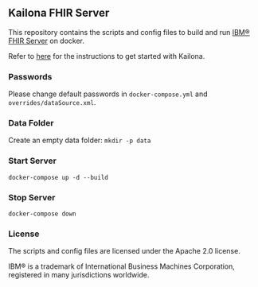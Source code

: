 ## Kailona FHIR Server

This repository contains the scripts and config files to build and run [IBM® FHIR Server](https://github.com/IBM/FHIR) on docker.

Refer to [here](https://docs.kailona.org) for the instructions to get started with Kailona.

### Passwords
Please change default passwords in `docker-compose.yml` and `overrides/dataSource.xml`.

### Data Folder

Create an empty data folder:
`mkdir -p data`

### Start Server
`docker-compose up -d --build`

### Stop Server
`docker-compose down`

### License

The scripts and config files are licensed under the Apache 2.0 license.

IBM® is a trademark of International Business Machines Corporation, registered in many jurisdictions worldwide.
